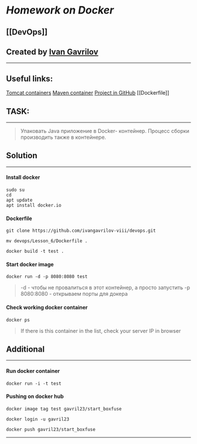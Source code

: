 # ***Homework on Docker***

## [[DevOps]]


## Created by [Ivan Gavrilov](https://github.com/ivangavrilov-viii)
---
## Useful links:
[Tomcat containers](https://hub.docker.com/_/tomcat)
[Maven container](https://hub.docker.com/_/maven)
[Project in GitHub](https://github.com/boxfuse/boxfuse-sample-java-war-hello.git )
[[Dockerfile]]

## TASK:
---
> Упаковать Java приложение в Docker- контейнер. Процесс сборки производить также в контейнере.

## Solution
---
#### Install docker
```
sudo su
cd 
apt update
apt install docker.io
```
#### Dockerfile
```
git clone https://github.com/ivangavrilov-viii/devops.git
```

```
mv devops/Lesson_6/Dockerfile .
```

```
docker build -t test .
```
#### Start docker image
```
docker run -d -p 8080:8080 test
```
> -d - чтобы не провалиться в этот контейнер, а просто запустить
> -p 8080:8080 - открываем порты для докера

#### Check working docker container
```
docker ps
```
> If there is this container in the list, check your server IP in browser

## Additional
---
#### Run docker container
```
docker run -i -t test
```
#### Pushing on docker hub
```
docker image tag test gavril23/start_boxfuse
```

```
docker login -u gavril23
```

```
docker push gavril23/start_boxfuse
```
---
